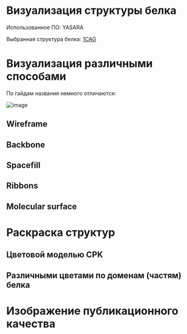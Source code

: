 # Визуализация структуры белка
Использованное ПО: YASARA

Выбранная структура белка: [1CAG](https://www.rcsb.org/structure/1CAG)

# Визуализация различными способами
По гайдам названия немного отличаются:

![image](https://user-images.githubusercontent.com/60536840/207685264-2f654c87-19fd-43ce-b4ef-8d987abffdad.png)
## Wireframe

## Backbone

## Spacefill

## Ribbons

## Molecular surface

# Раскраска структур
## Цветовой моделью CPK

## Различными цветами по доменам (частям) белка

# Изображение публикационного качества
